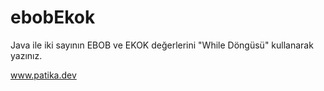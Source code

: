 # ebobEkok
Java ile iki sayının EBOB ve EKOK değerlerini "While Döngüsü" kullanarak yazınız.

www.patika.dev
